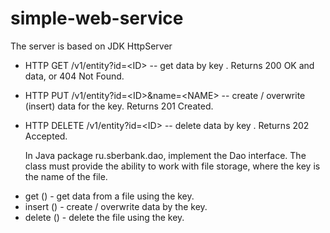 # simple-web-service
The server is based on JDK HttpServer

* HTTP GET /v1/entity?id=\<ID> -- get data by key <ID>. Returns 200 OK and data, or 404 Not Found.
* HTTP PUT /v1/entity?id=\<ID>&name=\<NAME> -- create / overwrite (insert) data for the <ID>key. Returns 201 Created.
* HTTP DELETE /v1/entity?id=\<ID> -- delete data by key <ID>. Returns 202 Accepted.
  
  In Java package ru.sberbank.dao, implement the Dao interface. The class must provide the ability to work with file storage, where the key is the name of the file.
- get () - get data from a file using the <ID>key.
- insert () - create / overwrite data by the <ID>key.
- delete () - delete the file using the <ID>key.
